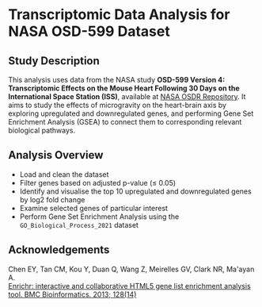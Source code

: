 # Transcriptomic Data Analysis for NASA OSD-599 Dataset

## Study Description

This analysis uses data from the NASA study **OSD-599 Version 4: Transcriptomic Effects on the Mouse Heart Following 30 Days on the International Space Station (ISS)**, available at [NASA OSDR Repository](https://osdr.nasa.gov/bio/repo/data/studies/OSD-599). It aims to study the effects of microgravity on the heart-brain axis by exploring upregulated and downregulated genes, and performing Gene Set Enrichment Analysis (GSEA) to connect them to corresponding relevant biological pathways.


## Analysis Overview

- Load and clean the dataset  
- Filter genes based on adjusted p-value (≤ 0.05)  
- Identify and visualise the top 10 upregulated and downregulated genes by log2 fold change  
- Examine selected genes of particular interest
- Perform Gene Set Enrichment Analysis using the `GO_Biological_Process_2021` dataset

## Acknowledgements

Chen EY, Tan CM, Kou Y, Duan Q, Wang Z, Meirelles GV, Clark NR, Ma'ayan A.  
[Enrichr: interactive and collaborative HTML5 gene list enrichment analysis tool. BMC Bioinformatics. 2013; 128(14)](https://www.ncbi.nlm.nih.gov/pubmed/23586463)
